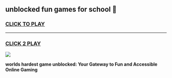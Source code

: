 
## unblocked fun games for school 👋
<h3>
<a href="https://premium.freeplayer.one?title=unblocked_fun_games_for_school&ref=12F">CLICK TO PLAY</a></h3>
<hr>

<h3>
<a href="https://premium.freeplayer.one?title=unblocked_fun_games_for_school&ref=12F">CLICK 2 PLAY</a>
  
</h3>

<a href="https://premium.freeplayer.one?title=unblocked_fun_games_for_school&ref=12F/"><img src="https://clearcache.store/games.png"></a>


**worlds hardest game unblocked: Your Gateway to Fun and Accessible Online Gaming**

